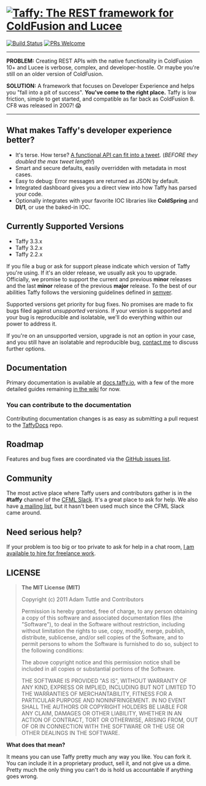# [![Taffy: The REST framework for ColdFusion and Lucee](https://raw.github.com/atuttle/Taffy/main/dashboard/logo-lg.png)](https://taffy.io)

[![Build Status](https://travis-ci.org/atuttle/Taffy.svg?branch=main)](https://travis-ci.org/atuttle/Taffy)
[![PRs Welcome](https://img.shields.io/badge/PRs-welcome-brightgreen.svg?style=flat)](https://makeapullrequest.com)

---

**PROBLEM:** Creating REST APIs with the native functionality in ColdFusion 10+ and Lucee is verbose, complex, and developer-hostile. Or maybe you're still on an older version of ColdFusion.

**SOLUTION:** A framework that focuses on Developer Experience and helps you "fall into a pit of success". **You've come to the right place.** Taffy is low friction, simple to get started, and compatible as far back as ColdFusion 8. CF8 was released in 2007! 😱

---

## What makes Taffy's developer experience better?

- It's terse. How terse? [A functional API can fit into a tweet](https://twitter.com/taffyio/status/327415972581486592). (_BEFORE they doubled the max tweet length!_)
- Smart and secure defaults, easily overridden with metadata in most cases.
- Easy to debug: Error messages are returned as JSON by default.
- Integrated dashboard gives you a direct view into how Taffy has parsed your code.
- Optionally integrates with your favorite IOC libraries like **ColdSpring** and **DI/1**, or use the baked-in IOC.

## Currently Supported Versions

- Taffy 3.3.x
- Taffy 3.2.x
- Taffy 2.2.x

If you file a bug or ask for support please indicate which version of Taffy you're using. If it's an older release, we usually ask you to upgrade. Officially, we promise to support the current and previous **minor** releases and the last **minor** release of the previous **major** release. To the best of our abilities Taffy follows the versioning guidelines defined in [semver](https://semver.org/).

Supported versions get priority for bug fixes. No promises are made to fix bugs filed against _unsupported_ versions. If your version is supported and your bug is reproducible and isolatable, we'll do everything within our power to address it.

If you're on an unsupported version, upgrade is not an option in your case, and you still have an isolatable and reproducible bug, [contact me][5] to discuss further options.

## Documentation

Primary documentation is available at [docs.taffy.io](https://docs.taffy.io), with a few of the more detailed guides remaining [in the wiki][3] for now.

### You can contribute to the documentation

Contributing documentation changes is as easy as submitting a pull request to the [TaffyDocs][2] repo.

## Roadmap

Features and bug fixes are coordinated via the [GitHub issues list](https://github.com/atuttle/Taffy/issues).

## Community

The most active place where Taffy users and contributors gather is in the **#taffy** channel of the [CFML Slack][4]. It's a great place to ask for help. We also have [a mailing list][1], but it hasn't been used much since the CFML Slack came around.

## Need serious help?

If your problem is too big or too private to ask for help in a chat room, [I am available to hire for freelance work][5].

## LICENSE

> **The MIT License (MIT)**
>
> Copyright (c) 2011 Adam Tuttle and Contributors
>
> Permission is hereby granted, free of charge, to any person obtaining a copy of this software and associated documentation files (the "Software"), to deal in the Software without restriction, including without limitation the rights to use, copy, modify, merge, publish, distribute, sublicense, and/or sell copies of the Software, and to permit persons to whom the Software is furnished to do so, subject to the following conditions:
>
> The above copyright notice and this permission notice shall be included in all copies or substantial portions of the Software.
>
> THE SOFTWARE IS PROVIDED "AS IS", WITHOUT WARRANTY OF ANY KIND, EXPRESS OR IMPLIED, INCLUDING BUT NOT LIMITED TO THE WARRANTIES OF MERCHANTABILITY, FITNESS FOR A PARTICULAR PURPOSE AND NONINFRINGEMENT. IN NO EVENT SHALL THE AUTHORS OR COPYRIGHT HOLDERS BE LIABLE FOR ANY CLAIM, DAMAGES OR OTHER LIABILITY, WHETHER IN AN ACTION OF CONTRACT, TORT OR OTHERWISE, ARISING FROM, OUT OF OR IN CONNECTION WITH THE SOFTWARE OR THE USE OR OTHER DEALINGS IN THE SOFTWARE.

**What does that mean?**

It means you can use Taffy pretty much any way you like. You can fork it. You can include it in a proprietary product, sell it, and not give us a dime. Pretty much the only thing you can't do is hold us accountable if anything goes wrong.

[1]: https://groups.google.com/forum/#!forum/taffy-users
[2]: https://github.com/atuttle/TaffyDocs
[3]: https://github.com/atuttle/Taffy/wiki
[4]: https://cfml-slack.herokuapp.com
[5]: https://twitter.com/adamtuttle
